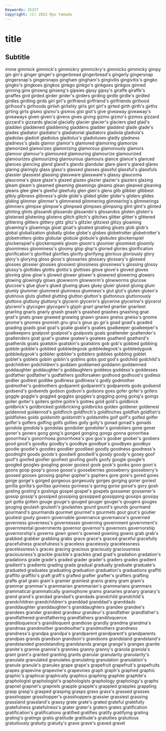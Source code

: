 ```yaml
---
Keywords: 25327
Copyright: (C) 2022 Ryu Yamada
---
```



# title

## Subtitle
imme gimmick gimmick's gimmickry
gimmickry's gimmicks gimmicky gimpy gin gin's ginger ginger's gingerbread gingerbread's
gingerly gingersnap gingersnap's gingersnaps gingham gingham's gingivitis gingivitis's gingko gingko's
gingkoes gingkos ginkgo ginkgo's ginkgoes ginkgos ginned ginning gins ginseng
ginseng's gipsies gipsy gipsy's giraffe giraffe's giraffes gird girded girder
girder's girders girding girdle girdle's girdled girdles girdling girds girl
girl's girlfriend girlfriend's girlfriends girlhood girlhood's girlhoods girlish girlishly girls
girt girt's girted girth girth's girths girting girts gismo gismo's
gismos gist gist's give giveaway giveaway's giveaways given given's givens
gives giving gizmo gizmo's gizmos gizzard gizzard's gizzards glacial glacially
glacier glacier's glaciers glad glad's gladden gladdened gladdening gladdens gladder
gladdest glade glade's glades gladiator gladiator's gladiatorial gladiators gladiola gladiola's
gladiolas gladioli gladiolus gladiolus's gladioluses gladly gladness gladness's glads glamor
glamor's glamored glamoring glamorize glamorized glamorizes glamorizing glamorous glamorously glamors
glamour glamour's glamoured glamouring glamourize glamourized glamourizes glamourizing glamourous glamours
glance glance's glanced glances glancing gland gland's glands glandular glare
glare's glared glares glaring glaringly glass glass's glassed glasses glassful
glassful's glassfuls glassier glassiest glassing glassware glassware's glassy glaucoma glaucoma's
glaze glaze's glazed glazes glazier glazier's glaziers glazing gleam gleam's
gleamed gleaming gleamings gleams glean gleaned gleaning gleans glee glee's
gleeful gleefully glen glen's glens glib glibber glibbest glibly glibness
glibness's glide glide's glided glider glider's gliders glides gliding glimmer
glimmer's glimmered glimmering glimmering's glimmerings glimmers glimpse glimpse's glimpsed glimpses
glimpsing glint glint's glinted glinting glints glissandi glissando glissando's glissandos
glisten glisten's glistened glistening glistens glitch glitch's glitches glitter glitter's
glittered glittering glitters glittery glitz glitz's glitzier glitziest glitzy gloaming
gloaming's gloamings gloat gloat's gloated gloating gloats glob glob's global
globalization globally globe globe's globes globetrotter globetrotter's globetrotters globs globular
globule globule's globules glockenspiel glockenspiel's glockenspiels gloom gloom's gloomier gloomiest
gloomily gloominess gloominess's gloomy glop glop's gloried glories glorification glorification's
glorified glorifies glorify glorifying glorious gloriously glory glory's glorying gloss
gloss's glossaries glossary glossary's glossed glosses glossier glossies glossiest glossiness
glossiness's glossing glossy glossy's glottides glottis glottis's glottises glove glove's
gloved gloves gloving glow glow's glowed glower glower's glowered glowering
glowers glowing glowingly glows glowworm glowworm's glowworms glucose glucose's glue
glue's glued glueing glues gluey gluier gluiest gluing glum glumly
glummer glummest glumness glumness's glut glut's gluten gluten's glutinous gluts
glutted glutting glutton glutton's gluttonous gluttonously gluttons gluttony gluttony's glycerin
glycerin's glycerine glycerine's glycerol glycerol's glycogen glycogen's glyph gnarl gnarled
gnarlier gnarliest gnarling gnarls gnarly gnash gnash's gnashed gnashes gnashing
gnat gnat's gnats gnaw gnawed gnawing gnawn gnaws gneiss gneiss's
gnome gnome's gnomes gnomish gnu gnu's gnus go go's goad
goad's goaded goading goads goal goal's goalie goalie's goalies goalkeeper
goalkeeper's goalkeepers goalpost goalpost's goalposts goals goaltender goaltender's goaltenders goat
goat's goatee goatee's goatees goatherd goatherd's goatherds goats goatskin goatskin's
goatskins gob gob's gobbed gobbing gobble gobble's gobbled gobbledegook gobbledegook's
gobbledygook gobbledygook's gobbler gobbler's gobblers gobbles gobbling goblet goblet's goblets
goblin goblin's goblins gobs god god's godchild godchild's godchildren godchildren's
goddam goddamed goddamn goddamned goddaughter goddaughter's goddaughters goddess goddess's goddesses
godfather godfather's godfathers godforsaken godhood godhood's godless godlier godliest godlike
godliness godliness's godly godmother godmother's godmothers godparent godparent's godparents gods
godsend godsend's godsends godson godson's godsons goes gofer gofer's gofers
goggle goggle's goggled goggles goggles's goggling going going's goings goiter
goiter's goiters goitre goitre's goitres gold gold's goldbrick goldbrick's goldbricked
goldbricking goldbricks golden goldener goldenest goldenrod goldenrod's goldfinch goldfinch's goldfinches
goldfish goldfish's goldfishes golds goldsmith goldsmith's goldsmiths golf golf's golfed
golfer golfer's golfers golfing golfs gollies golly golly's gonad gonad's
gonads gondola gondola's gondolas gondolier gondolier's gondoliers gone goner goner's
goners gong gong's gonged gonging gongs gonna gonorrhea gonorrhea's gonorrhoea
gonorrhoea's goo goo's goober goober's goobers good good's goodby goodby's
goodbye goodbye's goodbyes goodbys goodie goodie's goodies goodlier goodliest goodly
goodness goodness's goodnight goods goods's goodwill goodwill's goody goody's gooey
goof goof's goofed goofier goofiest goofing goofs goofy google google's
googled googles googling gooier gooiest gook gook's gooks goon goon's
goons goop goop's goose goose's gooseberries gooseberry gooseberry's goosed gooses
goosing gopher gopher's gophers gore gore's gored gores gorge gorge's
gorged gorgeous gorgeously gorges gorging gorier goriest gorilla gorilla's gorillas
goriness goriness's goring gorse gorse's gory gosh gosling gosling's goslings
gospel gospel's gospels gossamer gossamer's gossip gossip's gossiped gossiping gossipped
gossipping gossips gossipy got gotta gotten gouge gouge's gouged gouger
gouger's gougers gouges gouging goulash goulash's goulashes gourd gourd's gourds
gourmand gourmand's gourmands gourmet gourmet's gourmets gout gout's goutier goutiest
gouty govern governable governance governance's governed governess governess's governesses governing
government government's governmental governments governor governor's governors governorship governorship's governs
gown gown's gowned gowning gowns grab grab's grabbed grabber grabbing
grabs grace grace's graced graceful gracefully gracefulness gracefulness's graceless gracelessly
gracelessness gracelessness's graces gracing gracious graciously graciousness graciousness's grackle grackle's
grackles grad grad's gradation gradation's gradations grade grade's graded grader
grader's graders grades gradient gradient's gradients grading grads gradual gradually
graduate graduate's graduated graduates graduating graduation graduation's graduations graffiti graffito
graffito's graft graft's grafted grafter grafter's grafters grafting grafts grail
grain grain's grainier grainiest grains grainy gram gram's grammar grammar's
grammarian grammarian's grammarians grammars grammatical grammatically gramophone grams granaries granary
granary's grand grand's grandad grandad's grandads grandchild grandchild's grandchildren grandchildren's
granddad granddad's granddads granddaughter granddaughter's granddaughters grandee grandee's grandees grander
grandest grandeur grandeur's grandfather grandfather's grandfathered grandfathering grandfathers grandiloquence grandiloquence's
grandiloquent grandiose grandly grandma grandma's grandmas grandmother grandmother's grandmothers grandness
grandness's grandpa grandpa's grandparent grandparent's grandparents grandpas grands grandson grandson's
grandsons grandstand grandstand's grandstanded grandstanding grandstands grange grange's granges granite
granite's grannie grannie's grannies granny granny's granola granola's grant grant's
granted granting grants granular granularity granularity's granulate granulated granulates granulating
granulation granulation's granule granule's granules grape grape's grapefruit grapefruit's grapefruits
grapes grapevine grapevine's grapevines graph graph's graphed graphic graphic's graphical
graphically graphics graphing graphite graphite's graphologist graphologist's graphologists graphology graphology's
graphs grapnel grapnel's grapnels grapple grapple's grappled grapples grappling grasp
grasp's grasped grasping grasps grass grass's grassed grasses grasshopper grasshopper's
grasshoppers grassier grassiest grassing grassland grassland's grassy grate grate's grated
grateful gratefully gratefulness gratefulness's grater grater's graters grates gratification gratification's
gratifications gratified gratifies gratify gratifying grating grating's gratings gratis gratitude
gratitude's gratuities gratuitous gratuitously gratuity gratuity's grave grave's graved gravel
